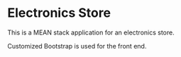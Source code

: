 # Electronics Store

This is a MEAN stack application for an electronics store.

Customized Bootstrap is used for the front end.

